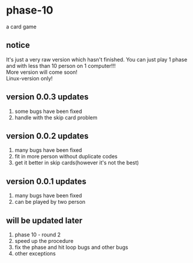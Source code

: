 # phase-10
a card game

## notice
It's just a very raw version which hasn't finished. You can just play 1 phase and with less than 10 person on 1 computer!!!
</br>More version will come soon!
</br>Linux-version only!

## version 0.0.3 updates
1. some bugs have been fixed
2. handle with the skip card problem

## version 0.0.2 updates
1. many bugs have been fixed
2. fit in more person without duplicate codes
3. get it better in skip cards(however it's not the best)

## version 0.0.1 updates
1. many bugs have been fixed
2. can be played by two person

## will be updated later
1. phase 10 - round 2
2. speed up the procedure
3. fix the phase and hit loop bugs and other bugs
4. other exceptions
